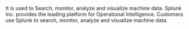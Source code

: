 
It is used to Search, monitor, analyze and visualize machine data. Splunk Inc. provides the leading platform for Operational Intelligence. Customers use Splunk to search, monitor, analyze and visualize machine data.

